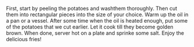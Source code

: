 First, start by peeling the potatoes and washthem thoroughly. Then cut them into rectangular pieces into the size of your choice. Warm up the oil in a pan or a vessel. After some time when the oil is heated enough, put some of the potatoes that we cut earlier. Let it cook till they become golden brown. When done, server hot on a plate and sprinke some salt. Enjoy the delicious fries!
